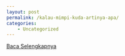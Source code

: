 ```yaml
---
layout: post
permalink: /kalau-mimpi-kuda-artinya-apa/
categories:
    - Uncategorized
---
```


[Baca Selengkapnya](/08)